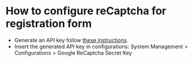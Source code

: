 How to configure reCaptcha for registration form
================================================

- Generate an API key follow [these instructions](https://www.google.com/recaptcha/admin).
- Insert the generated API key in configurations: System Management > Configurations > Google ReCaptcha Secret Key
